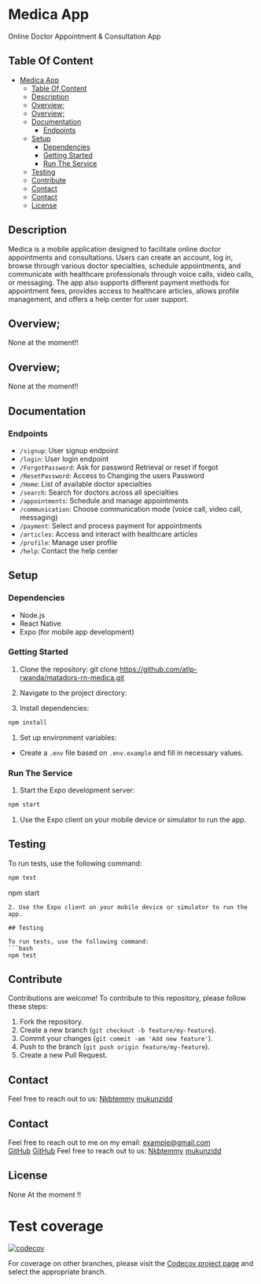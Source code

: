 # Medica App

Online Doctor Appointment & Consultation App

## Table Of Content

- [Medica App](#medica-app)
  - [Table Of Content](#table-of-content)
  - [Description](#description)
  - [Overview;](#overview)
  - [Overview;](#overview-1)
  - [Documentation](#documentation)
    - [Endpoints](#endpoints)
  - [Setup](#setup)
    - [Dependencies](#dependencies)
    - [Getting Started](#getting-started)
    - [Run The Service](#run-the-service)
  - [Testing](#testing)
  - [Contribute](#contribute)
  - [Contact](#contact)
  - [Contact](#contact-1)
  - [License](#license)
  

## Description

Medica is a mobile application designed to facilitate online doctor appointments and consultations. Users can create an account, log in, browse through various doctor specialties, schedule appointments, and communicate with healthcare professionals through voice calls, video calls, or messaging. The app also supports different payment methods for appointment fees, provides access to healthcare articles, allows profile management, and offers a help center for user support.

## Overview;
None at the moment!!

## Overview;
None at the moment!!

## Documentation

### Endpoints

- `/signup`: User signup endpoint
- `/login`: User login endpoint
- `/ForgotPassword`: Ask for password Retrieval or reset if forgot 
- `/ResetPassword`: Access to Changing the users Password
- `/Home`: List of available doctor specialties
- `/search`: Search for doctors across all specialties
- `/appointments`: Schedule and manage appointments
- `/communication`: Choose communication mode (voice call, video call, messaging)
- `/payment`: Select and process payment for appointments
- `/articles`: Access and interact with healthcare articles
- `/profile`: Manage user profile
- `/help`: Contact the help center


## Setup

### Dependencies

- Node.js
- React Native
- Expo (for mobile app development)

### Getting Started

1. Clone the repository: 
git clone https://github.com/atlp-rwanda/matadors-rn-medica.git

2. Navigate to the project directory:

3. Install dependencies:
```bash
npm install 
```
1. Set up environment variables:
- Create a `.env` file based on `.env.example` and fill in necessary values.

### Run The Service

1. Start the Expo development server:
```bash
npm start
```
1. Use the Expo client on your mobile device or simulator to run the app.

## Testing

To run tests, use the following command:
```bash
npm test
```
npm start
```
2. Use the Expo client on your mobile device or simulator to run the app.

## Testing

To run tests, use the following command:
```bash
npm test
```
## Contribute

Contributions are welcome! To contribute to this repository, please follow these steps:
1. Fork the repository.
2. Create a new branch (`git checkout -b feature/my-feature`).
3. Commit your changes (`git commit -am 'Add new feature'`).
4. Push to the branch (`git push origin feature/my-feature`).
5. Create a new Pull Request.

## Contact

Feel free to reach out to us:
[Nkbtemmy](https://github.com/Nkbtemmy)
[mukunzidd](https://github.com/mukunzidd)

## Contact

Feel free to reach out to me on my email:
example@gmail.com  
[GitHub](https://github.com/Nkbtemmy)
[GitHub](https://github.com/mukunzidd)
Feel free to reach out to us:
[Nkbtemmy](https://github.com/Nkbtemmy)
[mukunzidd](https://github.com/mukunzidd)

## License

  None At the moment !!
#  Test coverage

[![codecov](https://codecov.io/gh/atlp-rwanda/matadors-rn-medica/graph/badge.svg?token=5OP0X0107C)](https://codecov.io/gh/atlp-rwanda/matadors-rn-medica)

For coverage on other branches, please visit the [Codecov project page](https://codecov.io/gh/atlp-rwanda/matadors-rn-medica) and select the appropriate branch.
